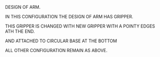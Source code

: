 DESIGN OF ARM. 

IN THIS CONFIGURATION THE DESIGN OF ARM HAS GRIPPER. 

 THIS GRIPPER IS CHANGED WITH NEW GRIPPER WITH A POINTY EDGES ATH THE END. 

AND ATTACHED TO CIRCULAR BASE AT THE BOTTOM 

ALL OTHER CONFIGURATION REMAIN AS ABOVE. 
